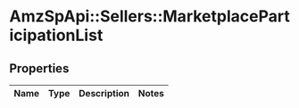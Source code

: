 # AmzSpApi::Sellers::MarketplaceParticipationList

## Properties
Name | Type | Description | Notes
------------ | ------------- | ------------- | -------------

